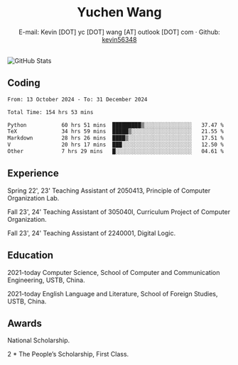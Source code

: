 <center>
     <h1>Yuchen Wang</h1>
     <div>
         <span>
             E-mail:
             Kevin [DOT] yc [DOT] wang [AT] outlook [DOT] com
         </span>
         ·
         <span>
             Github:
             <a href="https://github.com/kevin56348">kevin56348</a>
         </span>
     </div>
 </center>
<br>
<p><img src="https://github-readme-stats.vercel.app/api?username=kevin56348&amp;show_icons=true" alt="GitHub Stats"></p>

## Coding

<!-- ![Top Langs](https://github-readme-stats.vercel.app/api/top-langs/?username=kevin56348) -->

<!--START_SECTION:waka-->

```txt
From: 13 October 2024 - To: 31 December 2024

Total Time: 154 hrs 53 mins

Python           60 hrs 51 mins  █████████▒░░░░░░░░░░░░░░░   37.47 %
TeX              34 hrs 59 mins  █████▒░░░░░░░░░░░░░░░░░░░   21.55 %
Markdown         28 hrs 26 mins  ████▒░░░░░░░░░░░░░░░░░░░░   17.51 %
V                20 hrs 17 mins  ███░░░░░░░░░░░░░░░░░░░░░░   12.50 %
Other            7 hrs 29 mins   █░░░░░░░░░░░░░░░░░░░░░░░░   04.61 %
```

<!--END_SECTION:waka-->

## Experience 

Spring 22', 23' Teaching Assistant of 2050413, Principle of Computer Organization Lab.

Fall 23', 24' Teaching Assistant of 305040I, Curriculum Project of Computer Organization.

Fall 23', 24' Teaching Assistant of 2240001, Digital Logic.

## Education

2021-today Computer Science, School of Computer and Communication Engineering, USTB, China.

2021-today English Language and Literature, School of Foreign Studies, USTB, China.

## Awards

National Scholarship.

2 * The People’s Scholarship, First Class.
